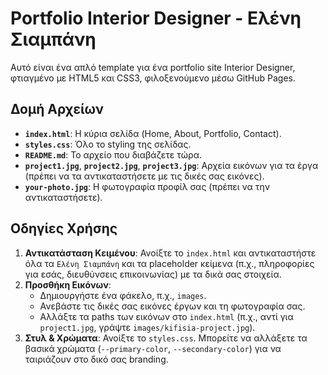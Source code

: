 # Portfolio Interior Designer - Ελένη Σιαμπάνη

Αυτό είναι ένα απλό template για ένα portfolio site Interior Designer, φτιαγμένο με HTML5 και CSS3, φιλοξενούμενο μέσω GitHub Pages.

## Δομή Αρχείων

* **`index.html`**: Η κύρια σελίδα (Home, About, Portfolio, Contact).
* **`styles.css`**: Όλο το styling της σελίδας.
* **`README.md`**: Το αρχείο που διαβάζετε τώρα.
* **`project1.jpg`**, **`project2.jpg`**, **`project3.jpg`**: Αρχεία εικόνων για τα έργα (πρέπει να τα αντικαταστήσετε με τις δικές σας εικόνες).
* **`your-photo.jpg`**: Η φωτογραφία προφίλ σας (πρέπει να την αντικαταστήσετε).

## Οδηγίες Χρήσης

1.  **Αντικατάσταση Κειμένου**: Ανοίξτε το `index.html` και αντικαταστήστε όλα τα `Ελένη Σιαμπάνη` και τα placeholder κείμενα (π.χ., πληροφορίες για εσάς, διευθύνσεις επικοινωνίας) με τα δικά σας στοιχεία.
2.  **Προσθήκη Εικόνων**:
    * Δημιουργήστε ένα φάκελο, π.χ., `images`.
    * Ανεβάστε τις δικές σας εικόνες έργων και τη φωτογραφία σας.
    * Αλλάξτε τα paths των εικόνων στο `index.html` (π.χ., αντί για `project1.jpg`, γράψτε `images/kifisia-project.jpg`).
3.  **Στυλ & Χρώματα**: Ανοίξτε το `styles.css`. Μπορείτε να αλλάξετε τα βασικά χρώματα (`--primary-color`, `--secondary-color`) για να ταιριάζουν στο δικό σας branding.